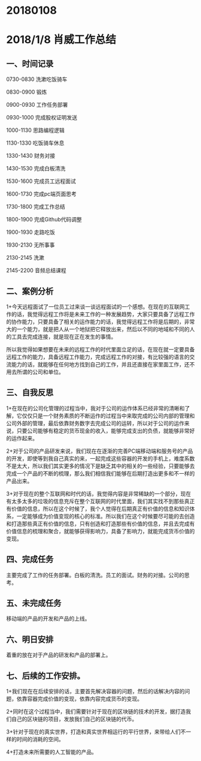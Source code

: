 # 20180108

# 2018/1/8 肖威工作总结

## 一、时间记录
0730-0830 洗漱吃饭骑车

0830-0900 锻炼

0900-0930 工作任务部署

0930-1000 完成股权证明发送

1000-1130 思路编程逻辑

1130-1330 吃饭骑车休息

1330-1430 财务对接

1430-1530 完成白板清洗

1530-1600 完成员工远程面试

1600-1730 完成pc端页面思考

1730-1800 完成工作总结

1800-1900 完成Github代码调整

1900-1930 走路吃饭

1930-2130 无所事事

2130-2145 洗漱

2145-2200 音频总结课程

## 二、案例分析

1+今天远程面试了一位员工过来谈一谈远程面试的一个感想。在现在的互联网工作的话，我觉得远程工作将是未来工作的一种发展趋势，大家只要具备了远程工作的协作能力，只要具备了相关的运作能力的话，我觉得远程工作将是后期的，非常大的一个能力，就是把人从一个地狱把它释放出来，然后以不同的地域和不同的人的工具去完成连接，就是现在正在发生的事情。

所以我觉得如果想要在未来的远程工作的时代里面立足的话，在现在就一定要具备远程工作的能力，具备远程工作能力，完成远程工作的对接，有比较强的语言的交流能力的话，就能够在任何地方找到自己的工作，并且还直接在家里面工作，还不用去所谓的公司和单位。

## 三、自我反思

1+在现在的公司化管理的过程当中，我对于公司的运作体系已经非常的清晰和了解，它仅仅只是一个财务素质的不断运作的过程当中来取完成的公司内部的管理和公司外部的管理，最后依靠财务数字去完成公司的运转，所以对于公司的运作来说，只要公司能够有稳定的货币现金的收入，能够完成支出的负债，就能够非常好的运作起来。

2+对于公司的产品研发来说，我们现在在逐渐的完善PC端移动端和服务号的产品的开发，即使等到我自己真实的来，一起完成这些容器的开发的手机上，难度系数不是太大，所以我们其实更多的情况下是缺乏其中的相关的一些经验，只要能够去完成一个产品的不断的梳理，那么我们相信我们能够在后期打造出更多和不一样的产品出来。

3+对于现在的整个互联网和时代的话，我觉得内容是非常稀缺的一个部分，现在有太多太多的垃圾的信息充斥在整个互联网的时代里面，我们其实找不到那些真正有价值的信息，所以在这个时候了，我个人觉得在后期真正有价值的信息和知识体系，一定能够成为价值变现的核心的标准。所以我们在这个时候要尽可能的去创造和打造那些真正有价值的信息，只有创造和打造那些有价值的信息，并且去完成有价值信息的梳理和聚合，就能够获得影响力，具备了影响力，就能完成货币价值的变现。

## 四、完成任务

主要完成了工作的任务部署。白板的清洗。员工的面试。财务的对接。公司的思考。

## 五、未完成任务

移动端的产品的开发和产品的上线。

## 六、明日安排

着重的放在对于产品的研发和产品的部署上。

## 七、后续的工作安排。

1+我们现在在后续安排的话，主要首先解决容器的问题，然后的话解决内容的问题，依靠容器完成价值的变现，依靠内容完成货币的变现。

2+同时在这个过程当中，我们需要针对于现在的区块链的技术的开发，据打造我们自己的区块链的项目，发放我们自己的区块链的代币。

3+针对于现在的真实世界，打造和真实世界相运行的平行世界，来带给人们不一样的时间的消耗的空间。

4+打造未来所需要的人工智能的产品。
